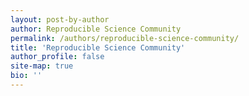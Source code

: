 ```yaml
---
layout: post-by-author
author: Reproducible Science Community
permalink: /authors/reproducible-science-community/
title: 'Reproducible Science Community'
author_profile: false
site-map: true
bio: ''
---
```

